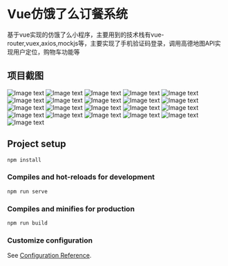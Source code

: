 # Vue仿饿了么订餐系统
基于vue实现的仿饿了么小程序，主要用到的技术栈有vue-router,vuex,axios,mockjs等，主要实现了手机验证码登录，调用高德地图API实现用户定位，购物车功能等

## 项目截图
![Image text](https://github.com/huangshaomo/photo/blob/master/elm-01.png)
![Image text](https://github.com/huangshaomo/photo/blob/master/elm-02.png)
![Image text](https://github.com/huangshaomo/photo/blob/master/elm-03.png)
![Image text](https://github.com/huangshaomo/photo/blob/master/elm-04.png)
![Image text](https://github.com/huangshaomo/photo/blob/master/elm-05.png)
![Image text](https://github.com/huangshaomo/photo/blob/master/elm-06.png)
![Image text](https://github.com/huangshaomo/photo/blob/master/elm-07.png)
![Image text](https://github.com/huangshaomo/photo/blob/master/elm-08.png)
![Image text](https://github.com/huangshaomo/photo/blob/master/elm-09.png)
![Image text](https://github.com/huangshaomo/photo/blob/master/elm-10.png)
![Image text](https://github.com/huangshaomo/photo/blob/master/elm-11.png)
![Image text](https://github.com/huangshaomo/photo/blob/master/elm-12.png)
![Image text](https://github.com/huangshaomo/photo/blob/master/elm-13.png)
![Image text](https://github.com/huangshaomo/photo/blob/master/elm-14.png)
![Image text](https://github.com/huangshaomo/photo/blob/master/elm-15.png)
![Image text](https://github.com/huangshaomo/photo/blob/master/elm-16.png)
![Image text](https://github.com/huangshaomo/photo/blob/master/elm-17.png)
![Image text](https://github.com/huangshaomo/photo/blob/master/elm-18.png)
![Image text](https://github.com/huangshaomo/photo/blob/master/elm-19.png)
![Image text](https://github.com/huangshaomo/photo/blob/master/elm-20.png)
![Image text](https://github.com/huangshaomo/photo/blob/master/elm-21.png)


## Project setup
```
npm install
```

### Compiles and hot-reloads for development
```
npm run serve
```

### Compiles and minifies for production
```
npm run build
```

### Customize configuration
See [Configuration Reference](https://cli.vuejs.org/config/).
